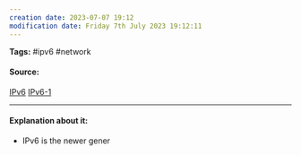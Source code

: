 ```yaml
---
creation date: 2023-07-07 19:12
modification date: Friday 7th July 2023 19:12:11
---
```


**Tags:** #ipv6 #network 

#### Source:
[IPv6](https://www.geeksforgeeks.org/what-is-ipv6/)
[IPv6-1](https://www.cloudns.net/blog/what-is-an-ipv6-address/)

--------------------------------------

#### Explanation about it:

* IPv6 is the newer gener